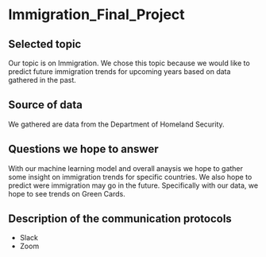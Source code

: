 # Immigration_Final_Project



## Selected topic
Our topic is on Immigration. We chose this topic because we would like to predict future immigration trends for upcoming years based on data gathered in the past.

## Source of data
We gathered are data from the Department of Homeland Security.

## Questions we hope to answer
With our machine learning model and overall anaysis we hope to gather some insight on immigration trends for specific countries. We also hope to predict were immigration may go in the future. Specifically with our data, we hope to see trends on Green Cards. 

## Description of the communication protocols
- Slack
- Zoom

